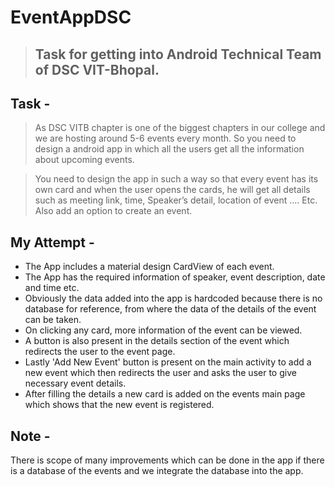 # EventAppDSC

>## Task for getting into Android Technical Team of DSC VIT-Bhopal. 

## Task - 
> As DSC VITB chapter is one of the biggest chapters in our college and we are hosting around 5-6 events every month. So you need to design a android app in which all the users get all the information about upcoming events. 

> You need to design the app in such a way so that every event has its own card and when the user opens the cards, he will get all details such as meeting link, time, Speaker’s detail, location of event …. Etc. 
Also add an option to create an event. 

## My Attempt - 
 
- The App includes a material design CardView of each event.
- The App has the required information of speaker, event description, date and time etc.
- Obviously the data added into the app is hardcoded because there is no database for reference, from where the data of the details of the event can be taken. 
- On clicking any card, more information of the event can be viewed. 
- A button is also present in the details section of the event which redirects the user to the event page. 
- Lastly 'Add New Event' button is present on the main activity to add a new event which then redirects the user and asks the user to give necessary event details. 
- After filling the details a new card is added on the events main page which shows that the new event is registered. 

## Note - 

There is scope of many improvements which can be done in the app if there is a database of the events and we integrate the database into the app. 
